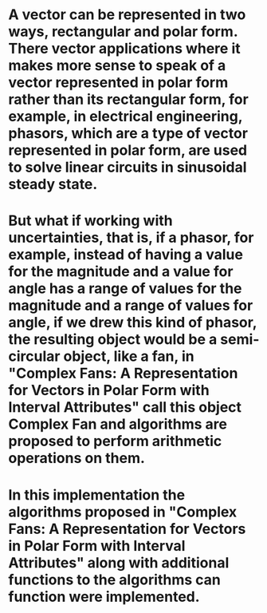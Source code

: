 # A vector can be represented in two ways, rectangular and polar form. There vector applications where it makes more sense to speak of a vector represented in polar form rather than its rectangular form, for example, in electrical engineering, phasors, which are a type of vector represented in polar form, are used to solve linear circuits in sinusoidal steady state.

# But what if working with uncertainties, that is, if a phasor, for example, instead of having a value for the magnitude and a value for angle has a range of values for the magnitude and a range of values for angle, if we drew this kind of phasor, the resulting object would be a semi-circular object, like a fan, in "Complex Fans: A Representation for Vectors in Polar Form with Interval Attributes" call this object Complex Fan and algorithms are proposed to perform arithmetic operations on them.

# In this implementation the algorithms proposed in "Complex Fans: A Representation for Vectors in Polar Form with Interval Attributes" along with additional functions to the algorithms can function were implemented.
